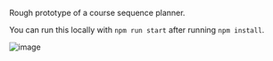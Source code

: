 Rough prototype of a course sequence planner.

You can run this locally with `npm run start` after running `npm install`.

![image](https://github.com/volovikariel/course-sequence-planner/assets/16262535/6f284ff2-1a33-46bf-af88-cd7fa286a5d4)
